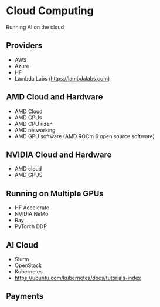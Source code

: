 # Cloud Computing

Running AI on the cloud


## Providers

* AWS
* Azure
* HF 
* Lambda Labs (https://lambdalabs.com)

## AMD Cloud and Hardware

* AMD Cloud
* AMD GPUs
* AMD CPU rizen
* AMD networking
* AMD GPU software (AMD ROCm 6 open source software)

## NVIDIA Cloud and Hardware

* AMD cloud
* AMD GPUS

## Running on Multiple GPUs

* HF Accelerate
* NVIDIA NeMo
* Ray
* PyTorch DDP

## AI Cloud

* Slurm
* OpenStack
* Kubernetes
* https://ubuntu.com/kubernetes/docs/tutorials-index

## Payments
  
  
